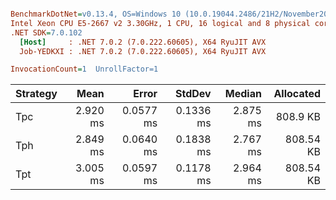 ``` ini

BenchmarkDotNet=v0.13.4, OS=Windows 10 (10.0.19044.2486/21H2/November2021Update)
Intel Xeon CPU E5-2667 v2 3.30GHz, 1 CPU, 16 logical and 8 physical cores
.NET SDK=7.0.102
  [Host]     : .NET 7.0.2 (7.0.222.60605), X64 RyuJIT AVX
  Job-YEDKXI : .NET 7.0.2 (7.0.222.60605), X64 RyuJIT AVX

InvocationCount=1  UnrollFactor=1  

```

| Strategy |     Mean |     Error |    StdDev |   Median | Allocated |
|----------|---------:|----------:|----------:|---------:|----------:|
| Tpc      | 2.920 ms | 0.0577 ms | 0.1336 ms | 2.875 ms |  808.9 KB |
| Tph      | 2.849 ms | 0.0640 ms | 0.1838 ms | 2.767 ms | 808.54 KB |
| Tpt      | 3.005 ms | 0.0597 ms | 0.1178 ms | 2.964 ms | 808.54 KB |
